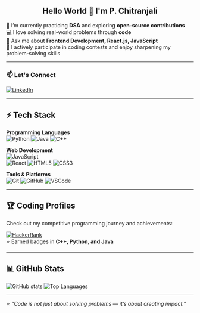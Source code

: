 <h2 align="center">Hello World 👋 I'm P. Chitranjali</h2>

🌱 I’m currently practicing **DSA** and exploring **open-source contributions**  
💻 I love solving real-world problems through **code**  
💬 Ask me about **Frontend Development, React.js, JavaScript**  
🚀 I actively participate in coding contests and enjoy sharpening my problem-solving skills  

---

### 📫 Let's Connect
[![LinkedIn](https://img.shields.io/badge/LinkedIn-blue?style=for-the-badge&logo=linkedin&logoColor=white)](https://linkedin.com/in/chitranjalip)

---

## ⚡ Tech Stack

**Programming Languages**  
![Python](https://img.shields.io/badge/Python-3670A0?style=flat-square&logo=python&logoColor=ffdd54)
![Java](https://img.shields.io/badge/Java-red?style=flat-square&logo=openjdk&logoColor=white)
![C++](https://img.shields.io/badge/C++-00599C?style=flat-square&logo=cplusplus&logoColor=white)

**Web Development**  
![JavaScript](https://img.shields.io/badge/JavaScript-323330?style=flat-square&logo=javascript&logoColor=F7DF1E)  
![React](https://img.shields.io/badge/React-20232A?style=flat-square&logo=react&logoColor=61DAFB)
![HTML5](https://img.shields.io/badge/HTML5-E34F26?style=flat-square&logo=html5&logoColor=white) 
![CSS3](https://img.shields.io/badge/CSS3-1572B6?style=flat-square&logo=css3&logoColor=white) 

**Tools & Platforms**  
![Git](https://img.shields.io/badge/Git-F05032?style=flat-square&logo=git&logoColor=white)
![GitHub](https://img.shields.io/badge/GitHub-181717?style=flat-square&logo=github)
![VSCode](https://img.shields.io/badge/VSCode-0078d7?style=flat-square&logo=visualstudiocode&logoColor=white)

---

## 🏆 Coding Profiles
Check out my competitive programming journey and achievements:

[![HackerRank](https://img.shields.io/badge/HackerRank-2EC866?style=for-the-badge&logo=hackerrank&logoColor=white)](https://www.hackerrank.com/profile/pchitranjali2)  
⭐ Earned badges in **C++, Python, and Java**

---

## 📊 GitHub Stats
![GitHub stats](https://github-readme-stats-sigma-five.vercel.app/api?username=Chitranjali&show_icons=true&theme=radical)
![Top Languages](https://github-readme-stats-sigma-five.vercel.app/api/top-langs/?username=Chitranjali&layout=compact&theme=radical)

---

⭐️ *“Code is not just about solving problems — it’s about creating impact.”*  
